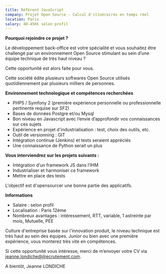 ```yaml
---
title: Référent JavaScript
company: Projet Open Source - Calcul d'itinéraires en temps réel
location: Paris
salary: 40-45K€ selon profil
---
```


<strong>Pourquoi rejoindre ce projet ?</strong>

Le développement back-office est votre spécialité et vous souhaitez être challengé par un environnement Open Source stimulant au sein d’une équipe technique de très haut niveau ?  

Cette opportunité est alors faite pour vous.

Cette société édite plusieurs softwares Open Source utilisés quotidiennement par plusieurs milliers de personnes. 

<strong>Environnement technologique et compétences recherchées</strong>

- PHP5 / Symfony 2 (première expérience personnelle ou professionnelle pertinente requise sur SF2)
- Bases de données Postgre et/ou Mysql
- Bon niveau en Javascript avec l’envie d’approfondir vos connaissances sur ces sujets
- Expérience en projet d'industrialisation : test, choix des outils, etc.
- Outil de versionning : GIT
- Intégration continue (Jenkins) et tests seraient appréciés
- Une connaissance de Python serait un plus


<strong>Vous interviendrez sur les projets suivants :</strong>

- Intégration d’un framework JS dans l’IHM 
- Industrialiser et harmoniser ce framework
- Mettre en place des tests

L'objectif est d'opensourcer une bonne partie des applicatifs.

<strong>Informations</strong>

- Salaire : selon profil
- Localisation : Paris 12ème 
- Nombreux avantages : intéressement, RTT, variable, 1 astreinte par mois, Mutuelle, PEE

Culture d'entreprise basée sur l'innovation produit, le niveau technique est très haut au sein des équipes. Junior ou bien avec une première expérience, vous monterez très vite en compétences.

Si cette opportunité vous intéresse, merci de m’envoyer votre CV via jeanne.londiche@jlrecrutement.com.

A bientôt,
Jeanne LONDICHE